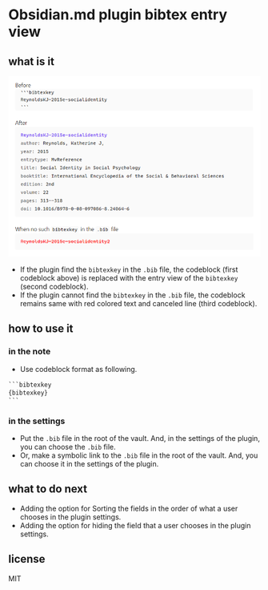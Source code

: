 # Obsidian.md plugin bibtex entry view

## what is it

![sample.png](sample.png)

- If the plugin find the `bibtexkey` in the `.bib` file, the codeblock (first codeblock above) is replaced with the entry view of the `bibtexkey` (second codeblock).
- If the plugin cannot find the `bibtexkey` in the `.bib` file, the codeblock remains same with red colored text and canceled line (third codeblock).

## how to use it

### in the note

- Use codeblock format as following.
````
```bibtexkey
{bibtexkey}
```
````

### in the settings 

- Put the `.bib` file in the root of the vault. And, in the settings of the plugin, you can choose the `.bib` file.
- Or, make a symbolic link to the `.bib` file in the root of the vault. And, you can choose it in the settings of the plugin.

## what to do next

- Adding the option for Sorting the fields in the order of what a user chooses in the plugin settings.
- Adding the option for hiding the field that a user chooses in the plugin settings.

## license

MIT

